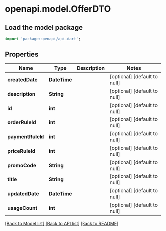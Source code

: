 # openapi.model.OfferDTO

## Load the model package
```dart
import 'package:openapi/api.dart';
```

## Properties
Name | Type | Description | Notes
------------ | ------------- | ------------- | -------------
**createdDate** | [**DateTime**](DateTime.md) |  | [optional] [default to null]
**description** | **String** |  | [optional] [default to null]
**id** | **int** |  | [optional] [default to null]
**orderRuleId** | **int** |  | [optional] [default to null]
**paymentRuleId** | **int** |  | [optional] [default to null]
**priceRuleId** | **int** |  | [optional] [default to null]
**promoCode** | **String** |  | [optional] [default to null]
**title** | **String** |  | [optional] [default to null]
**updatedDate** | [**DateTime**](DateTime.md) |  | [optional] [default to null]
**usageCount** | **int** |  | [optional] [default to null]

[[Back to Model list]](../README.md#documentation-for-models) [[Back to API list]](../README.md#documentation-for-api-endpoints) [[Back to README]](../README.md)


